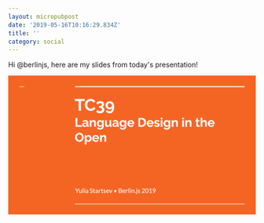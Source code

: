 ```yaml
---
layout: micropubpost
date: '2019-05-16T10:16:29.834Z'
title: ''
category: social
---
```


Hi @berlinjs, here are my slides from today's presentation!

[![TC39 2019](/images/tc39-2019-presentation.png)](/images/tc39-2019-pesentation.pdf)
